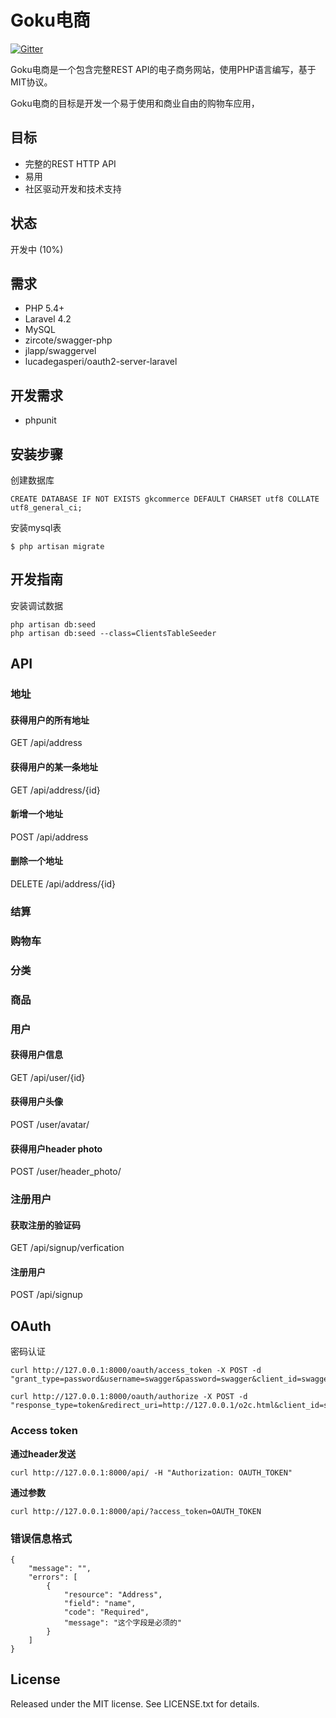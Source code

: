 # Goku电商

[![Gitter](https://badges.gitter.im/Join%20Chat.svg)](https://gitter.im/gokush/gkcommerce_backend?utm_source=badge&utm_medium=badge&utm_campaign=pr-badge&utm_content=badge)

Goku电商是一个包含完整REST API的电子商务网站，使用PHP语言编写，基于MIT协议。

Goku电商的目标是开发一个易于使用和商业自由的购物车应用，

## 目标

- 完整的REST HTTP API
- 易用
- 社区驱动开发和技术支持

## 状态

开发中 (10%)

## 需求

- PHP 5.4+
- Laravel 4.2
- MySQL
- zircote/swagger-php
- jlapp/swaggervel
- lucadegasperi/oauth2-server-laravel

## 开发需求

- phpunit

## 安装步骤

创建数据库

```
CREATE DATABASE IF NOT EXISTS gkcommerce DEFAULT CHARSET utf8 COLLATE utf8_general_ci;
```

安装mysql表

```
$ php artisan migrate
```

## 开发指南

安装调试数据

```
php artisan db:seed
php artisan db:seed --class=ClientsTableSeeder
```

## API

### 地址

#### 获得用户的所有地址

GET /api/address

#### 获得用户的某一条地址

GET /api/address/{id}

#### 新增一个地址

POST /api/address

#### 删除一个地址

DELETE /api/address/{id}

### 结算

### 购物车

### 分类

### 商品

### 用户

#### 获得用户信息

GET /api/user/{id}

#### 获得用户头像

POST /user/avatar/

#### 获得用户header photo

POST /user/header_photo/

### 注册用户

#### 获取注册的验证码

GET /api/signup/verfication

#### 注册用户

POST /api/signup

## OAuth

密码认证

```
curl http://127.0.0.1:8000/oauth/access_token -X POST -d "grant_type=password&username=swagger&password=swagger&client_id=swagger&client_secret=swagger"
```

```
curl http://127.0.0.1:8000/oauth/authorize -X POST -d "response_type=token&redirect_uri=http://127.0.0.1/o2c.html&client_id=swagger&scope=read:user"
```

### Access token


**通过header发送**

```
curl http://127.0.0.1:8000/api/ -H "Authorization: OAUTH_TOKEN"
```

**通过参数**

```
curl http://127.0.0.1:8000/api/?access_token=OAUTH_TOKEN
```

### 错误信息格式

```
{
	"message": "",
	"errors": [
		{
			"resource": "Address",
			"field": "name",
			"code": "Required",
			"message": "这个字段是必须的"
		}
	]
}
```

## License

Released under the MIT license. See LICENSE.txt for details.